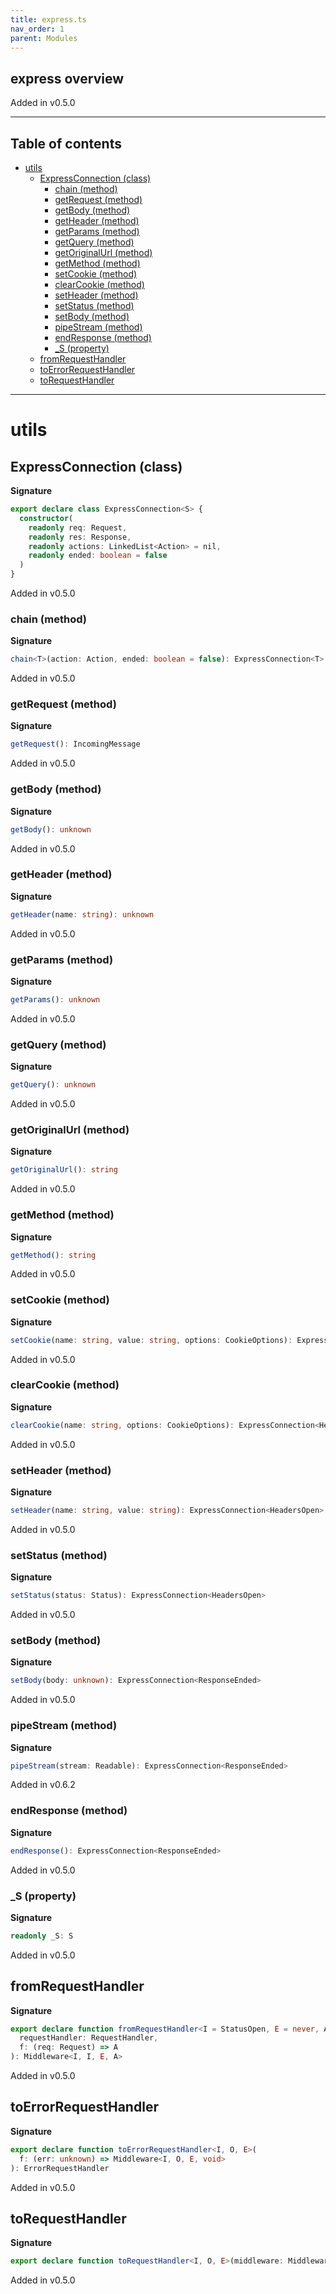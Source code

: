 ```yaml
---
title: express.ts
nav_order: 1
parent: Modules
---
```


## express overview

Added in v0.5.0

---

<h2 class="text-delta">Table of contents</h2>

- [utils](#utils)
  - [ExpressConnection (class)](#expressconnection-class)
    - [chain (method)](#chain-method)
    - [getRequest (method)](#getrequest-method)
    - [getBody (method)](#getbody-method)
    - [getHeader (method)](#getheader-method)
    - [getParams (method)](#getparams-method)
    - [getQuery (method)](#getquery-method)
    - [getOriginalUrl (method)](#getoriginalurl-method)
    - [getMethod (method)](#getmethod-method)
    - [setCookie (method)](#setcookie-method)
    - [clearCookie (method)](#clearcookie-method)
    - [setHeader (method)](#setheader-method)
    - [setStatus (method)](#setstatus-method)
    - [setBody (method)](#setbody-method)
    - [pipeStream (method)](#pipestream-method)
    - [endResponse (method)](#endresponse-method)
    - [\_S (property)](#_s-property)
  - [fromRequestHandler](#fromrequesthandler)
  - [toErrorRequestHandler](#toerrorrequesthandler)
  - [toRequestHandler](#torequesthandler)

---

# utils

## ExpressConnection (class)

**Signature**

```ts
export declare class ExpressConnection<S> {
  constructor(
    readonly req: Request,
    readonly res: Response,
    readonly actions: LinkedList<Action> = nil,
    readonly ended: boolean = false
  )
}
```

Added in v0.5.0

### chain (method)

**Signature**

```ts
chain<T>(action: Action, ended: boolean = false): ExpressConnection<T>
```

Added in v0.5.0

### getRequest (method)

**Signature**

```ts
getRequest(): IncomingMessage
```

Added in v0.5.0

### getBody (method)

**Signature**

```ts
getBody(): unknown
```

Added in v0.5.0

### getHeader (method)

**Signature**

```ts
getHeader(name: string): unknown
```

Added in v0.5.0

### getParams (method)

**Signature**

```ts
getParams(): unknown
```

Added in v0.5.0

### getQuery (method)

**Signature**

```ts
getQuery(): unknown
```

Added in v0.5.0

### getOriginalUrl (method)

**Signature**

```ts
getOriginalUrl(): string
```

Added in v0.5.0

### getMethod (method)

**Signature**

```ts
getMethod(): string
```

Added in v0.5.0

### setCookie (method)

**Signature**

```ts
setCookie(name: string, value: string, options: CookieOptions): ExpressConnection<HeadersOpen>
```

Added in v0.5.0

### clearCookie (method)

**Signature**

```ts
clearCookie(name: string, options: CookieOptions): ExpressConnection<HeadersOpen>
```

Added in v0.5.0

### setHeader (method)

**Signature**

```ts
setHeader(name: string, value: string): ExpressConnection<HeadersOpen>
```

Added in v0.5.0

### setStatus (method)

**Signature**

```ts
setStatus(status: Status): ExpressConnection<HeadersOpen>
```

Added in v0.5.0

### setBody (method)

**Signature**

```ts
setBody(body: unknown): ExpressConnection<ResponseEnded>
```

Added in v0.5.0

### pipeStream (method)

**Signature**

```ts
pipeStream(stream: Readable): ExpressConnection<ResponseEnded>
```

Added in v0.6.2

### endResponse (method)

**Signature**

```ts
endResponse(): ExpressConnection<ResponseEnded>
```

Added in v0.5.0

### \_S (property)

**Signature**

```ts
readonly _S: S
```

Added in v0.5.0

## fromRequestHandler

**Signature**

```ts
export declare function fromRequestHandler<I = StatusOpen, E = never, A = never>(
  requestHandler: RequestHandler,
  f: (req: Request) => A
): Middleware<I, I, E, A>
```

Added in v0.5.0

## toErrorRequestHandler

**Signature**

```ts
export declare function toErrorRequestHandler<I, O, E>(
  f: (err: unknown) => Middleware<I, O, E, void>
): ErrorRequestHandler
```

Added in v0.5.0

## toRequestHandler

**Signature**

```ts
export declare function toRequestHandler<I, O, E>(middleware: Middleware<I, O, E, void>): RequestHandler
```

Added in v0.5.0
